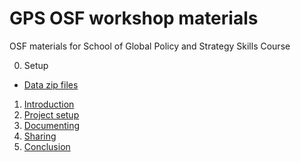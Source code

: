# GPS OSF workshop materials
OSF materials for School of Global Policy and Strategy Skills Course

0. Setup  
  * [Data zip files](https://github.com/ucsdlib/GPS-OSF-Lecture/tree/master/data)
1. [Introduction](https://u2ng.github.io/2018-OSF-Demo/01_OSF_introduction.html)
2. [Project setup](https://u2ng.github.io/2018-OSF-Lecture/02_OSF_Project_Setup.html)
3. [Documenting](https://u2ng.github.io/2018-OSF-Lecture/03_OSF_Documenting.html)
4. [Sharing](https://u2ng.github.io/2018-OSF-Lecture/04_OSF_Sharing.html)
5. [Conclusion](https://u2ng.github.io/2018-OSF-Lecture/05_OSF_Conclusion.html)
